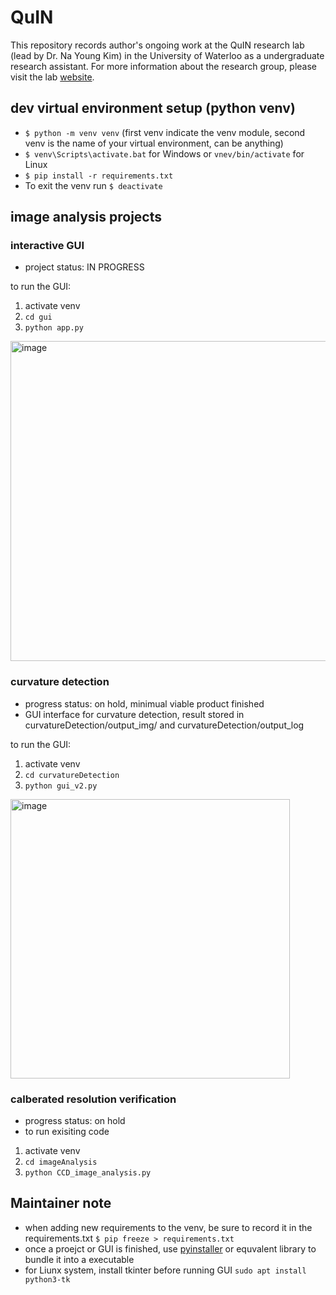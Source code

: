 # QuIN
This repository records author's ongoing work at the QuIN research lab (lead by Dr. Na Young Kim) in the University of Waterloo as a undergraduate research assistant. For more information about the research group, please visit the lab [website](https://research.iqc.uwaterloo.ca/quinkim/research/).

## dev virtual environment setup (python venv) 
- `$ python -m venv venv` (first venv indicate the venv module, second venv is the name of your virtual environment, can be anything)
- `$ venv\Scripts\activate.bat` for Windows or `vnev/bin/activate` for Linux 
- `$ pip install -r requirements.txt`
- To exit the venv run `$ deactivate`

## image analysis projects
### interactive GUI
- project status: IN PROGRESS

to run the GUI:
1. activate venv
2. `cd gui`
3. `python app.py`
<img width="512" alt="image" src="https://github.com/Huan-YiShen/QuIN/assets/76965211/ec9f2065-dd8f-4e39-bb80-4de83b7e3ade">

### curvature detection
  - progress status: on hold, minimual viable product finished
  - GUI interface for curvature detection, result stored in curvatureDetection/output_img/ and curvatureDetection/output_log


to run the GUI:
  1. activate venv
  2. `cd curvatureDetection`
  3. `python gui_v2.py`

<img width="447" alt="image" src="https://github.com/Huan-YiShen/QuIN/assets/76965211/a151c7b8-4df9-4b55-b02d-0d58bdef4e03">


### calberated resolution verification
  - progress status: on hold
  - to run exisiting code
  1. activate venv
  2. `cd imageAnalysis`
  3. `python CCD_image_analysis.py`


## Maintainer note
- when adding new requirements to the venv, be sure to record it in the requirements.txt `$ pip freeze > requirements.txt`
- once a proejct or GUI is finished, use [pyinstaller](https://pyinstaller.org/en/stable/) or equvalent library to bundle it into a executable 
- for Liunx system, install tkinter before running GUI `sudo apt install python3-tk` 
